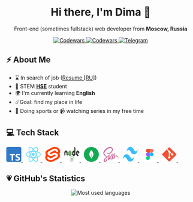 <h1 align="center"><strong>Hi there, I'm Dima</strong> 🐘</h1>

<p align="center">Front-end (sometimes fullstack) web developer from <strong>Moscow, Russia</strong><p>

<div align="center">
  <a href="https://github.com/koniziwa" target="_blank">
    <img src="https://img.shields.io/badge/GitHub-100000?style=for-the-badge&logo=github&logoColor=white" title="Codewars" alt="Codewars">
  <a href="https://www.codewars.com/users/koniziwa" target="_blank">
    <img src="https://img.shields.io/badge/Codewars-B1361E?style=for-the-badge&logo=Codewars&logoColor=white" title="Codewars" alt="Codewars">
  </a>
  </a>
    <a href="https://t.me/koniziwa" target="_blank">
    <img src="https://img.shields.io/badge/Telegram-2CA5E0?style=for-the-badge&logo=telegram&logoColor=white" title="Telegram" alt="Telegram">
  </a>
</div>

## ⚡️ About Me

- ⌛️ In search of job ([Resume [RU]](https://drive.google.com/file/d/1RXvJiMyclZVyE-A1IlhkLE_4eDxIXp7Z/view))
- 🏫 STEM **[HSE](https://www.hse.ru/en/)** student
- 🌍 I'm currently learning **English**
- ☄️Goal: find my place in life
- 🏀 Doing sports or 📹 watching series in my free time

## 💻 Tech Stack

<a href="https://www.typescriptlang.org/" target="_blank">
  <img title="Typescript" src="./assets/images/typescript.svg" width="40px" height="40px" alt="Typescript" />
</a>&nbsp;
<a href="https://react.dev/">
  <img title="React & React Native" src="./assets/images/react.svg" width="40px" height="40px" alt="React &  React Native" />
</a>&nbsp;
<a href="https://svelte.dev/">
  <img title="Svelte" src="./assets/images/svelte.svg" width="40px" height="40px" alt="Svelte" />
</a>&nbsp;
<a href="https://nodejs.org/en">
  <img title="Node.js" src="./assets/images/nodejs.svg" width="40px" height="40px" alt="Node.js" />
</a>&nbsp;
<a href="https://www.mongodb.com/">
  <img title="MongoDB" src="./assets/images/mongodb.svg" width="40px" height="40px" alt="MongoDB" />
</a>&nbsp;
<a href="https://sass-lang.com/">
  <img title="Sass" src="./assets/images/sass.svg" width="40px" height="40px" alt="Sass" />
</a>&nbsp;
<a href="https://tailwindcss.com/">
  <img title="Tailwind CSS" src="./assets/images/tailwind.svg" width="40px" height="40px" alt="Tailwind CSS" />
</a>&nbsp;
<a href="https://www.figma.com/">
  <img title="Figma" src="./assets/images/figma.svg" width="40px" height="40px" alt="Figma" />
</a>&nbsp;
<a href="https://git-scm.com/">
  <img title="git" height="40px" src="./assets/images/git.svg" width="40px" alt="git" />
</a>&nbsp;

## 💗 GitHub's Statistics

<div align="center">
  <img src="https://github-readme-stats.vercel.app/api/top-langs/?username=koniziwa&theme=blue-green" alt="Most used languages" title="Most used languages" />
</div>
